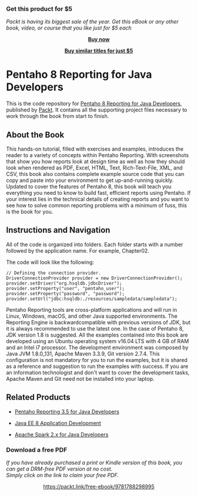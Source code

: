 
### Get this product for $5

<i>Packt is having its biggest sale of the year. Get this eBook or any other book, video, or course that you like just for $5 each</i>


<b><p align='center'>[Buy now](https://packt.link/9781788298995)</p></b>


<b><p align='center'>[Buy similar titles for just $5](https://subscription.packtpub.com/search)</p></b>


# Pentaho 8 Reporting for Java Developers
This is the code repository for [Pentaho 8 Reporting for Java Developers](https://www.packtpub.com/big-data-and-business-intelligence/pentaho-8-reporting-java-developers?utm_source=github&utm_medium=repository&utm_campaign=9781788298995), published by [Packt](https://www.packtpub.com/?utm_source=github). It contains all the supporting project files necessary to work through the book from start to finish.
## About the Book
This hands-on tutorial, filled with exercises and examples, introduces the reader to a variety of concepts within Pentaho Reporting. With screenshots that show you how reports look at design time as well as how they should look when rendered as PDF, Excel, HTML, Text, Rich-Text-File, XML, and CSV, this book also contains complete example source code that you can copy and paste into your environment to get up-and-running quickly. Updated to cover the features of Pentaho 8, this book will teach you everything you need to know to build fast, efficient reports using Pentaho. If your interest lies in the technical details of creating reports and you want to see how to solve common reporting problems with a minimum of fuss, this is the book for you.

## Instructions and Navigation
All of the code is organized into folders. Each folder starts with a number followed by the application name. For example, Chapter02.



The code will look like the following:
```
// Defining the connection provider.
DriverConnectionProvider provider = new DriverConnectionProvider();
provider.setDriver("org.hsqldb.jdbcDriver");
provider.setProperty("user", "pentaho_user");
provider.setProperty("password", "password");
provider.setUrl("jdbc:hsqldb:./resources/sampledata/sampledata");
```

Pentaho Reporting tools are cross-platform applications and will run in Linux, Windows, macOS, and other Java supported environments. The Reporting Engine is backwardcompatible with previous versions of JDK, but it is always recommended to use the latest one. In the case of Pentaho 8, JDK version 1.8 is suggested.
All the examples contained into this book are developed using an Ubuntu operating system v16.04 LTS with 4 GB of RAM and an Intel i7 processor. The development environment was composed by Java JVM 1.8.0_131, Apache Maven 3.3.9, Git version 2.7.4. This configuration is not mandatory for you to run the examples, but it is shared as a reference and suggestion to run the examples with success.
If you are an information technologist and don't want to cover the development tasks, Apache Maven and Git need not be installed into your laptop.

## Related Products
* [Pentaho Reporting 3.5 for Java Developers](https://www.packtpub.com/big-data-and-business-intelligence/pentaho-reporting-35-java-developers?utm_source=github&utm_medium=repository&utm_campaign=9781847193193)

* [Java EE 8 Application Development](https://www.packtpub.com/application-development/java-ee-8-application-development?utm_source=github&utm_medium=repository&utm_campaign=9781788293679)

* [Apache Spark 2.x for Java Developers](https://www.packtpub.com/big-data-and-business-intelligence/apache-spark-2x-java-developers?utm_source=github&utm_medium=repository&utm_campaign=9781787126497)

### Download a free PDF

 <i>If you have already purchased a print or Kindle version of this book, you can get a DRM-free PDF version at no cost.<br>Simply click on the link to claim your free PDF.</i>
<p align="center"> <a href="https://packt.link/free-ebook/9781788298995">https://packt.link/free-ebook/9781788298995 </a> </p>
